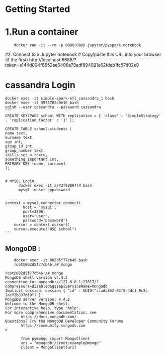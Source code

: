 # Getting Started


# 1.Run a container
		docker run -it --rm -p 8888:8888 jupyter/pyspark-notebook
		

#2. Connect to a Jupyter notebook
     # Copy/paste this URL into your browser (if the first)
		http://localhost:8888/?token=e144d004f6652ae6406a78adf894621e62fdeb1fc57d02e8		



# cassandra Login 
	docker exec -it simple-spark-etl_cassandra_1 bash
	docker exec -it 3975782c9e10 bash
	cqlsh --user cassandra --password cassandra
	```
	CREATE KEYSPACE school WITH replication = { 'class' : 'SimpleStrategy' , 'replication_factor' : '1' }; 
	
	CREATE TABLE school.students ( 
    name text,
    surname text,
    age int,
    group_id int,
    group_number text,
    skills set < text>,
    something_important int,
    PRIMARY KEY (name, surname) 
	);
```

# MYSQL Login 
      docker exec -it a743f93894f4 bash
	  mysql -uuser -ppassword
  
  ```
	context = mysql.connector.connect(
			host = 'mysql',
			port=3306,
			user='user',
			password='password')
		cursor = context.cursor()
		cursor.execute("USE school")
	```

## MongoDB :
        docker exec -it 802d5f77cb46 bash
		root@802d5f77cb46:/# mongo
		
 ```
root@802d5f77cb46:/# mongo
MongoDB shell version v4.4.2
connecting to: mongodb://127.0.0.1:27017/?compressors=disabled&gssapiServiceName=mongodb
Implicit session: session { "id" : UUID("ccadc852-63f5-4dc1-9c3c-1acf2b897df0") }
MongoDB server version: 4.4.2
Welcome to the MongoDB shell.
For interactive help, type "help".
For more comprehensive documentation, see
        https://docs.mongodb.com/
Questions? Try the MongoDB Developer Community Forums
        https://community.mongodb.com
>

		from pymongo import MongoClient
		uri = "mongodb://root:example@mongo"
		client = MongoClient(uri)

```
  
